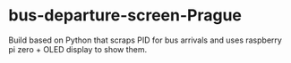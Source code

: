 # bus-departure-screen-Prague
Build based on Python that scraps PID for bus arrivals and uses raspberry pi zero + OLED display to show them.
